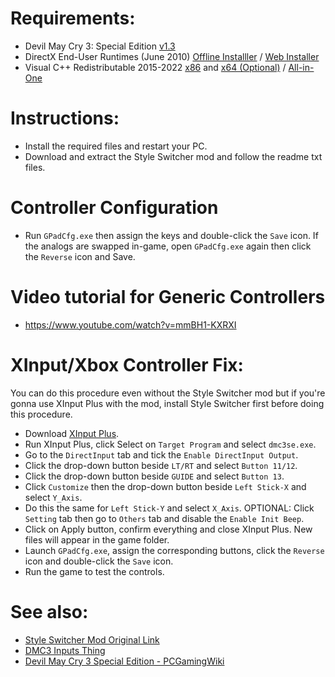 # Requirements:
- Devil May Cry 3: Special Edition [v1.3](https://community.pcgamingwiki.com/files/file/2832-devil-may-cry-3-special-edition-v130-jpn-update/)
- DirectX End-User Runtimes (June 2010) [Offline Installler](https://www.techpowerup.com/download/directx-redistributable-runtime/) / [Web Installer](https://www.microsoft.com/en-us/download/details.aspx?id=35)
- Visual C++ Redistributable 2015-2022 [x86](https://aka.ms/vs/17/release/vc_redist.x86.exe) and [x64 (Optional)](https://aka.ms/vs/17/release/vc_redist.x64.exe) / [All-in-One](https://www.majorgeeks.com/files/details/visual_c_runtime_installer.html)

# Instructions:
- Install the required files and restart your PC.
- Download and extract the Style Switcher mod and follow the readme txt files.

# Controller Configuration
- Run `GPadCfg.exe` then assign the keys and double-click the `Save` icon. If the analogs are swapped in-game, open `GPadCfg.exe` again then click the `Reverse` icon and Save.

# Video tutorial for Generic Controllers
- https://www.youtube.com/watch?v=mmBH1-KXRXI

# XInput/Xbox Controller Fix:
You can do this procedure even without the Style Switcher mod but if you're gonna use XInput Plus with the mod, install Style Switcher first before doing this procedure.
- Download [XInput Plus](https://0dd14lab.net/bin/xinputplus/).
- Run XInput Plus, click Select on `Target Program` and select `dmc3se.exe`.
- Go to the `DirectInput` tab and tick the `Enable DirectInput Output`.
- Click the drop-down button beside `LT/RT` and select `Button 11/12`.
- Click the drop-down button beside `GUIDE` and select `Button 13`.
- Click `Customize` then the drop-down button beside `Left Stick-X` and select `Y_Axis`.
- Do this the same for `Left Stick-Y` and select `X_Axis`.
OPTIONAL: Click `Setting` tab then go to `Others` tab and disable the `Enable Init Beep`.
- Click on Apply button, confirm everything and close XInput Plus. New files will appear in the game folder.
- Launch `GPadCfg.exe`, assign the corresponding buttons, click the `Reverse` icon and double-click the `Save` icon.
- Run the game to test the controls.

# See also:
- [Style Switcher Mod Original Link](https://www.nexusmods.com/devilmaycry3/mods/1)
- [DMC3 Inputs Thing](https://github.com/muhopensores/dmc3-inputs-thing)
- [Devil May Cry 3 Special Edition - PCGamingWiki](https://www.pcgamingwiki.com/wiki/Devil_May_Cry_3:_Special_Edition)
